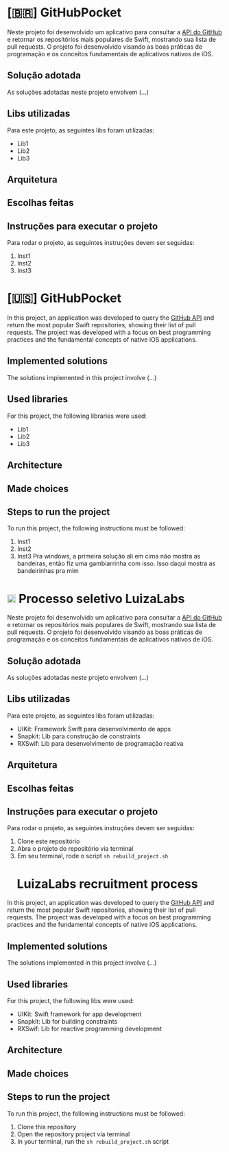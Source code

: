 # [🇧🇷] GitHubPocket

Neste projeto foi desenvolvido um aplicativo para consultar a [API do GitHub](https://docs.github.com/en/rest/search?apiVersion=2022-11-28#search-repositories "API do GitHub") e retornar os repositórios mais populares de Swift, mostrando sua lista de pull requests. O projeto foi desenvolvido visando as boas práticas de programação e os conceitos fundamentais de aplicativos nativos de iOS.

## Solução adotada
As soluções adotadas neste projeto envolvem (...)

## Libs utilizadas
Para este projeto, as seguintes libs foram utilizadas:
* Lib1
* Lib2
* Lib3

## Arquitetura

## Escolhas feitas

## Instruções para executar o projeto
Para rodar o projeto, as seguintes instruções devem ser seguidas:
1. Inst1
2. Inst2
3. Inst3

# [🇺🇸] GitHubPocket

In this project, an application was developed to query the [GitHub API](https://docs.github.com/en/rest/search?apiVersion=2022-11-28#search-repositories "GitHub API") and return the most popular Swift repositories, showing their list of pull requests. The project was developed with a focus on best programming practices and the fundamental concepts of native iOS applications.

## Implemented solutions
The solutions implemented in this project involve (...)

## Used libraries
For this project, the following libraries were used:
* Lib1
* Lib2
* Lib3

## Architecture

## Made choices

## Steps to run the project
To run this project, the following instructions must be followed:
1. Inst1
2. Inst2
3. Inst3
Pra windows, a primeira solução ali em cima não mostra as bandeiras, então fiz uma gambiarrinha com isso. Isso daqui mostra as bandeirinhas pra mim
# <img src="https://upload.wikimedia.org/wikipedia/commons/0/05/Flag_of_Brazil.svg" alt="BR" height="20"/> Processo seletivo LuizaLabs

Neste projeto foi desenvolvido um aplicativo para consultar a [API do GitHub](https://docs.github.com/en/rest/search?apiVersion=2022-11-28#search-repositories "API do GitHub") e retornar os repositórios mais populares de Swift, mostrando sua lista de pull requests. O projeto foi desenvolvido visando as boas práticas de programação e os conceitos fundamentais de aplicativos nativos de iOS.

## Solução adotada
As soluções adotadas neste projeto envolvem (...)

## Libs utilizadas
Para este projeto, as seguintes libs foram utilizadas:
* UIKit: Framework Swift para desenvolvimento de apps
* Snapkit: Lib para construção de constraints
* RXSwif: Lib para desenvolvimento de programação reativa
  
## Arquitetura

## Escolhas feitas

## Instruções para executar o projeto
Para rodar o projeto, as seguintes instruções devem ser seguidas:
1. Clone este repositório
2. Abra o projeto do repositório via terminal
3. Em seu terminal, rode o script ```sh rebuild_project.sh```

# <img src="https://upload.wikimedia.org/wikipedia/en/a/a4/Flag_of_the_United_States.svg" height="16" /> LuizaLabs recruitment process

In this project, an application was developed to query the [GitHub API](https://docs.github.com/en/rest/search?apiVersion=2022-11-28#search-repositories "GitHub API") and return the most popular Swift repositories, showing their list of pull requests. The project was developed with a focus on best programming practices and the fundamental concepts of native iOS applications.

## Implemented solutions
The solutions implemented in this project involve (...)

## Used libraries
For this project, the following libs were used:
* UIKit: Swift framework for app development
* Snapkit: Lib for building constraints
* RXSwif: Lib for reactive programming development

## Architecture

## Made choices

## Steps to run the project
To run this project, the following instructions must be followed:
1. Clone this repository
2. Open the repository project via terminal
3. In your terminal, run the ```sh rebuild_project.sh``` script
